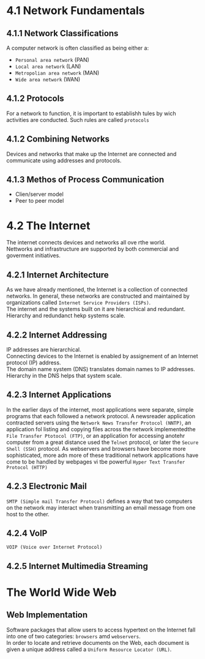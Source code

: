# 4.1 Network Fundamentals
## 4.1.1 Network Classifications
A computer network is often classified as being either a: 
- `Personal area network` (PAN)
- `Local area network` (LAN)
- `Metropolian area network` (MAN)
- `Wide area network` (WAN)
## 4.1.2 Protocols
For a network to function, it is important to establishh tules by wich activities are conducted. Such rules are called `protocols`
## 4.1.2 Combining Networks
Devices and networks that make up the Internet are connected and communicate using addresses and protocols.
## 4.1.3 Methos of Process Communication
- Clien/server model
- Peer to peer model
# 4.2 The Internet
The internet connects devices and networks all ove rthe world. <br>
Nettworks and infrastructure are supported by both commercial and goverment initiatives.
## 4.2.1 Internet Architecture
As we have already mentioned, the Internet is a collection of connected networks. In general, these networks are constructed and maintained by organizations called `Internet Service Providers (ISPs)`. <br>
The internet and the systems built on it are hierarchical and redundant. <br>
Hierarchy and redundanct hekp systems scale.
## 4.2.2 Internet Addressing
IP addresses are hierarchical. <br>
Connecting devices to the Internet is enabled by assignement of an Internet protocol (IP) address. <br>
The domain name system (DNS) translates domain names to IP addresses.
Hierarchy in the DNS helps that system scale.
## 4.2.3 Internet Applications
In the earlier days of the internet, most applications were separate, simple programs that each followed a network protocol. A newsreader application contracted servers using the `Network News Transfer Protocol (NNTP)`, an application fol listing and copying files across the network implementedthe `File Transfer Ptotocol (FTP)`, or an application for accessing anotehr computer from a great distance used the `Telnet` protocol, or later the `Secure Shell (SSH)` protocol. As webservers and browsers have become more sophisticated, more adn more of these traditional network applications have come to be handled by webpages vi tbe powerful `Hyper Text Transfer Protocol (HTTP)`
## 4.2.3 Electronic Mail
`SMTP (Simple mail Transfer Protocol)` defines a way that two computers on the network may interact when transmitting an email message from one host to the other.
## 4.2.4 VoIP
`VOIP (Voice over Internet Protocol)` 
## 4.2.5 Internet Multimedia Streaming
# The World Wide Web
## Web Implementation
Software packages that allow users to access hypertext on the Internet fall into one of two categories: `browsers` amd `webservers`. <br>
In order to locate and retrieve documents on the Web, each document is given a unique address called a `Uniform Resource Locator (URL)`.
